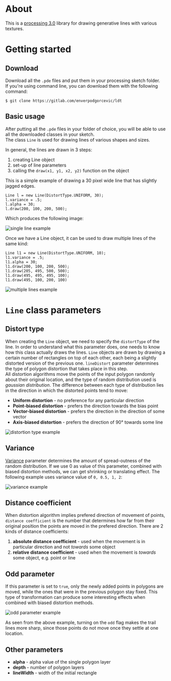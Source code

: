 # About

This is a [processing 3.0](https://processing.org/) library for drawing generative lines with various textures.

# Getting started

## Download
Download all the `.pde` files and put them in your processing sketch folder.  
If you're using command line, you can download them with the following command:

`$ git clone https://gitlab.com/enverpodgorcevic/ldt`

## Basic usage
After putting all the `.pde` files in your folder of choice, you will be able to use all the downloaded classes in your sketch.  
The class `Line` is used for drawing lines of various shapes and sizes.  

In general, the lines are drawn in 3 steps:
1. creating Line object
2. set-up of line parameters
3. calling the `draw(x1, y1, x2, y2)` function on the object

This is a simple example of drawing a 30 pixel wide line that has slightly jagged edges.  

    Line l = new Line(DistortType.UNIFORM, 30);
    l.variance = .5;
    l.alpha = 30;
    l.draw(200, 100, 200, 500);

Which produces the following image:  

<a>![single line example](https://gitlab.com/enverpodgorcevic/ldt/-/raw/master/images/1.png)</a>

Once we have a Line object, it can be used to draw multiple lines of the same kind:

    Line l1 = new Line(DistortType.UNIFORM, 10);
    l1.variance = .5;
    l1.alpha = 30;
    l1.draw(200, 100, 200, 500);
    l1.draw(205, 495, 500, 500);
    l1.draw(495, 495, 495, 100);
    l1.draw(495, 100, 200, 100)


<a>![multiple lines example](https://gitlab.com/enverpodgorcevic/ldt/-/raw/master/images/2.png)</a>

# `Line` class parameters

## Distort type

When creating the `Line` object, we need to specify the `distortType` of the line.
In order to understand what this parameter does, one needs to know how this class actually draws the lines.
`Line` objects are drawn by drawing a certain number of rectangles on top of each other, each being a slightly distorted version of the previous one. `lineDistort` parameter determines the type of polygon distortion that takes place in this step.  
All distortion algorithms move the points of the input polygon randomly about their original location, and the type of random distribution used is _gaussian distribution_. The difference between each type of distribution lies in the direction in which the distorted points tend to move:

- **Uniform distortion** - no preference for any particular direction
- **Point-biased distortion** - prefers the direction towards the bias point
- **Vector-biased distortion** - prefers the direction in the direction of some vector
- **Axis-biased distortion** - prefers the direction of 90° towards some line

<a>![distortion type example](https://gitlab.com/enverpodgorcevic/ldt/-/raw/master/images/5.png)</a>

## Variance

[Variance](https://en.wikipedia.org/wiki/Variance) parameter determines the amount of spread-outness of the random distribution.
If we use 0 as value of this parameter, combined with biased distortion methods, we can get shrinking or translating effect. The following example uses variance value of `0, 0.5, 1, 2`:

<a>![variance example](https://gitlab.com/enverpodgorcevic/ldt/-/raw/master/images/4.png)</a>

## Distance coefficient

When distortion algorithm implies prefered direction of movement of points, `distance coefficient` is the number that determines how far from their original position the points are moved in the prefered direction. There are 2 kinds of distance coefficients:

1. **absolute distance coefficient** - used when the movement is in particular direction and not _towards_ some object
2. **relative distance coefficient** - used when the movement is _towards_ some object, e.g. point or line

## Odd parameter

If this parameter is set to `true`, only the newly added points in polygons are moved, while the ones that were in the previous polygon stay fixed. This type of transformation can produce some interesting effects when combined with biased distortion methods.

<a>![odd parameter example](https://gitlab.com/enverpodgorcevic/ldt/-/raw/master/images/6.png)</a>

As seen from the above example, turning on the `odd` flag makes the trail lines more sharp, since those points do not move once they settle at one location.

## Other parameters

- **alpha** - alpha value of the single polygon layer
- **depth** - number of polygon layers
- **lineWidth** - width of the initial rectangle

